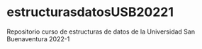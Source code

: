 # estructurasdatosUSB20221
Repositorio curso de estructuras de datos de la Universidad San Buenaventura 2022-1
